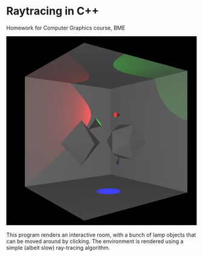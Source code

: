 # Raytracing in C++

Homework for Computer Graphics course, BME

![demo img](https://github.com/lekvaroskulacs/raytracing-3d-cpp/blob/main/demo.png?raw=true)

This program renders an interactive room, with a bunch of lamp objects that can be moved around by clicking. The environment is rendered using a simple (albeit slow) ray-tracing algorithm.
